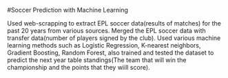 #Soccer Prediction with Machine Learning

Used web-scrapping to extract EPL soccer data(results of matches) for the past 20 years from various sources. Merged the EPL soccer data with transfer
data(number of players signed by the club). Used various machine learning methods such as Logistic Regression, K-nearest neighbors, Gradient Boosting,
Random Forest, also trained and tested the dataset to predict the next year table standings(The team that will win the championship and the points that
they wiill score).
